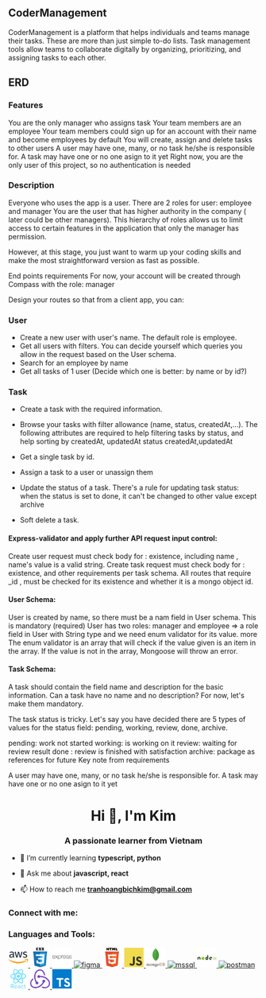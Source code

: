 ## CoderManagement

CoderManagement is a platform that helps individuals and teams manage their tasks.
These are more than just simple to-do lists. Task management tools allow teams to collaborate digitally by organizing, prioritizing, and assigning tasks to each other.

## ERD

### Features

You are the only manager who assigns task
Your team members are an employee
Your team members could sign up for an account with their name and become employees by default
You will create, assign and delete tasks to other users
A user may have one, many, or no task he/she is responsible for.
A task may have one or no one asign to it yet
Right now, you are the only user of this project, so no authentication is needed

### Description
Everyone who uses the app is a user. There are 2 roles for user: employee and manager
You are the user that has higher authority in the company ( later could be other managers).
This hierarchy of roles allows us to limit access to certain features in the application that only the manager has permission.

However, at this stage, you just want to warm up your coding skills and make the most straightforward version as fast as possible.

End points requirements
For now, your account will be created through Compass with the role: manager

Design your routes so that from a client app, you can:

### User
- Create a new user with user's name. The default role is employee.
- Get all users with filters. You can decide yourself which queries you allow in the request based on the User schema.
- Search for an employee by name
- Get all tasks of 1 user (Decide which one is better: by name or by id?)

### Task
- Create a task with the required information.
- Browse your tasks with filter allowance (name, status, createdAt,…). The following attributes are required to help filtering tasks by status, and help sorting by createdAt, updatedAt status createdAt,updatedAt
- Get a single task by id.
- Assign a task to a user or unassign them
- Update the status of a task.
There's a rule for updating task status: when the status is set to done, it can't be changed to other value except archive

- Soft delete a task.

#### Express-validator and apply further API request input control:

Create user request must check body for : existence, including name , name's value is a valid string.
Create task request must check body for : existence, and other requirements per task schema.
All routes that require _id , must be checked for its existence and whether it is a mongo object id.

#### User Schema:

User is created by name, so there must be a nam field in User schema. This is mandatory (required)
User has two roles: manager and employee => a role field in User with String type and we need enum validator for its value. more
The enum validator is an array that will check if the value given is an item in the array. If the value is not in the array, Mongoose will throw an error.

#### Task Schema:

A task should contain the field name and description for the basic information. Can a task have no name and no description? For now, let's make them mandatory.

The task status is tricky. Let's say you have decided there are 5 types of values for the status field: pending, working, review, done, archive.

pending: work not started
working: is working on it
review: waiting for review result
done : review is finished with satisfaction
archive: package as references for future
Key note from requirements

A user may have one, many, or no task he/she is responsible for.
A task may have one or no one asign to it yet

<h1 align="center">Hi 👋, I'm Kim</h1>
<h3 align="center">A passionate learner from Vietnam</h3>

- 🌱 I’m currently learning **typescript, python**

- 💬 Ask me about **javascript, react**

- 📫 How to reach me **tranhoangbichkim@gmail.com**

<h3 align="left">Connect with me:</h3>
<p align="left">
</p>

<h3 align="left">Languages and Tools:</h3>
<p align="left"> <a href="https://aws.amazon.com" target="_blank" rel="noreferrer"> <img src="https://raw.githubusercontent.com/devicons/devicon/master/icons/amazonwebservices/amazonwebservices-original-wordmark.svg" alt="aws" width="40" height="40"/> </a> <a href="https://www.w3schools.com/css/" target="_blank" rel="noreferrer"> <img src="https://raw.githubusercontent.com/devicons/devicon/master/icons/css3/css3-original-wordmark.svg" alt="css3" width="40" height="40"/> </a> <a href="https://expressjs.com" target="_blank" rel="noreferrer"> <img src="https://raw.githubusercontent.com/devicons/devicon/master/icons/express/express-original-wordmark.svg" alt="express" width="40" height="40"/> </a> <a href="https://www.figma.com/" target="_blank" rel="noreferrer"> <img src="https://www.vectorlogo.zone/logos/figma/figma-icon.svg" alt="figma" width="40" height="40"/> </a> <a href="https://www.w3.org/html/" target="_blank" rel="noreferrer"> <img src="https://raw.githubusercontent.com/devicons/devicon/master/icons/html5/html5-original-wordmark.svg" alt="html5" width="40" height="40"/> </a> <a href="https://developer.mozilla.org/en-US/docs/Web/JavaScript" target="_blank" rel="noreferrer"> <img src="https://raw.githubusercontent.com/devicons/devicon/master/icons/javascript/javascript-original.svg" alt="javascript" width="40" height="40"/> </a> <a href="https://www.mongodb.com/" target="_blank" rel="noreferrer"> <img src="https://raw.githubusercontent.com/devicons/devicon/master/icons/mongodb/mongodb-original-wordmark.svg" alt="mongodb" width="40" height="40"/> </a> <a href="https://www.microsoft.com/en-us/sql-server" target="_blank" rel="noreferrer"> <img src="https://www.svgrepo.com/show/303229/microsoft-sql-server-logo.svg" alt="mssql" width="40" height="40"/> </a> <a href="https://nodejs.org" target="_blank" rel="noreferrer"> <img src="https://raw.githubusercontent.com/devicons/devicon/master/icons/nodejs/nodejs-original-wordmark.svg" alt="nodejs" width="40" height="40"/> </a> <a href="https://postman.com" target="_blank" rel="noreferrer"> <img src="https://www.vectorlogo.zone/logos/getpostman/getpostman-icon.svg" alt="postman" width="40" height="40"/> </a> <a href="https://reactjs.org/" target="_blank" rel="noreferrer"> <img src="https://raw.githubusercontent.com/devicons/devicon/master/icons/react/react-original-wordmark.svg" alt="react" width="40" height="40"/> </a> <a href="https://redux.js.org" target="_blank" rel="noreferrer"> <img src="https://raw.githubusercontent.com/devicons/devicon/master/icons/redux/redux-original.svg" alt="redux" width="40" height="40"/> </a> <a href="https://www.typescriptlang.org/" target="_blank" rel="noreferrer"> <img src="https://raw.githubusercontent.com/devicons/devicon/master/icons/typescript/typescript-original.svg" alt="typescript" width="40" height="40"/> </a> </p>

